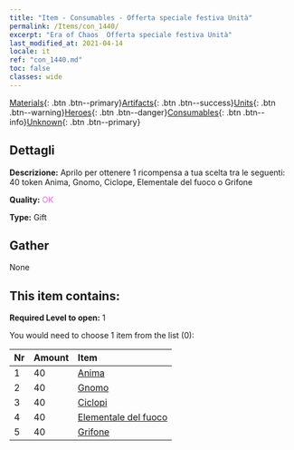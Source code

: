 ```yaml
---
title: "Item - Consumables - Offerta speciale festiva Unità"
permalink: /Items/con_1440/
excerpt: "Era of Chaos  Offerta speciale festiva Unità"
last_modified_at: 2021-04-14
locale: it
ref: "con_1440.md"
toc: false
classes: wide
---
```

 [Materials](/it/Items/){: .btn .btn--primary}[Artifacts](/it/Items/Artifacts/){: .btn .btn--success}[Units](/it/Items/Units/){: .btn .btn--warning}[Heroes](/it/Items/Heroes/){: .btn .btn--danger}[Consumables](/it/Items/Consumables/){: .btn .btn--info}[Unknown](/it/Items/Unknown/){: .btn .btn--primary}

## Dettagli
 **Descrizione:** Aprilo per ottenere 1 ricompensa a tua scelta tra le seguenti: 40 token Anima, Gnomo, Ciclope, Elementale del fuoco o Grifone

 **Quality:** <span style="color: #DA70D6">OK</span>

 **Type:** Gift

## Gather

  None

## This item contains:

 **Required Level to open:** 1

 You would need to choose 1 item from the list (0):

  | Nr | Amount |     Item    |
  |:---|:-------|:------------|
  | 1 | 40 | [Anima](/it/Items/unt_210/) | 
  | 2 | 40 | [Gnomo](/it/Items/unt_200/) | 
  | 3 | 40 | [Ciclopi](/it/Items/unt_222/) | 
  | 4 | 40 | [Elementale del fuoco](/it/Items/unt_265/) | 
  | 5 | 40 | [Grifone](/it/Items/unt_192/) | 
